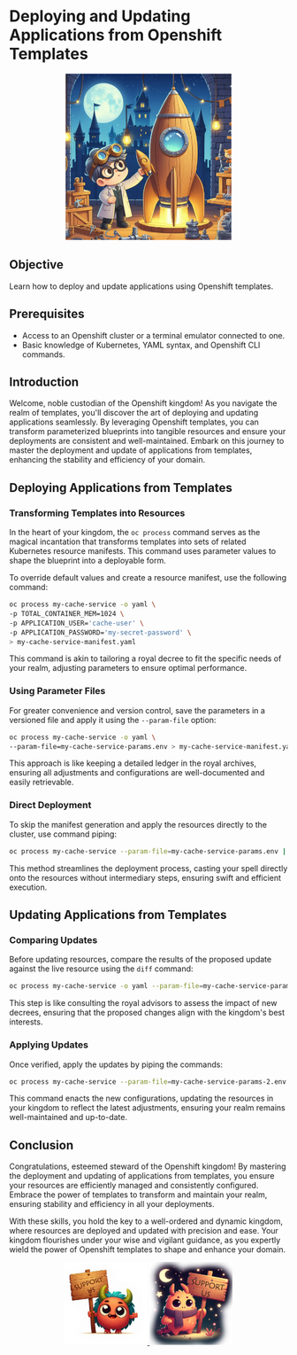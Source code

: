 # Deploying and Updating Applications from Openshift Templates

<div style="text-align:center;">
  <img src="https://github.com/Vitrua/images/blob/main/openshift/templatesdeploy.jpg?raw=true" alt="deploy_applications" width="300" height="300">
</div>

## Objective

Learn how to deploy and update applications using Openshift templates.

## Prerequisites

- Access to an Openshift cluster or a terminal emulator connected to one.
- Basic knowledge of Kubernetes, YAML syntax, and Openshift CLI commands.

## Introduction

Welcome, noble custodian of the Openshift kingdom! As you navigate the realm of templates, you'll discover the art of deploying and updating applications seamlessly. By leveraging Openshift templates, you can transform parameterized blueprints into tangible resources and ensure your deployments are consistent and well-maintained. Embark on this journey to master the deployment and update of applications from templates, enhancing the stability and efficiency of your domain.

## Deploying Applications from Templates

### Transforming Templates into Resources

In the heart of your kingdom, the `oc process` command serves as the magical incantation that transforms templates into sets of related Kubernetes resource manifests. This command uses parameter values to shape the blueprint into a deployable form.

To override default values and create a resource manifest, use the following command:

```bash
oc process my-cache-service -o yaml \
-p TOTAL_CONTAINER_MEM=1024 \
-p APPLICATION_USER='cache-user' \
-p APPLICATION_PASSWORD='my-secret-password' \
> my-cache-service-manifest.yaml
```

This command is akin to tailoring a royal decree to fit the specific needs of your realm, adjusting parameters to ensure optimal performance.

### Using Parameter Files

For greater convenience and version control, save the parameters in a versioned file and apply it using the `--param-file` option:

```bash
oc process my-cache-service -o yaml \
--param-file=my-cache-service-params.env > my-cache-service-manifest.yaml
```

This approach is like keeping a detailed ledger in the royal archives, ensuring all adjustments and configurations are well-documented and easily retrievable.

### Direct Deployment

To skip the manifest generation and apply the resources directly to the cluster, use command piping:

```bash
oc process my-cache-service --param-file=my-cache-service-params.env | oc apply -f -
```

This method streamlines the deployment process, casting your spell directly onto the resources without intermediary steps, ensuring swift and efficient execution.

## Updating Applications from Templates

### Comparing Updates

Before updating resources, compare the results of the proposed update against the live resource using the `diff` command:

```bash
oc process my-cache-service -o yaml --param-file=my-cache-service-params-2.env | oc diff -f -
```

This step is like consulting the royal advisors to assess the impact of new decrees, ensuring that the proposed changes align with the kingdom's best interests.

### Applying Updates

Once verified, apply the updates by piping the commands:

```bash
oc process my-cache-service --param-file=my-cache-service-params-2.env | oc apply -f -
```

This command enacts the new configurations, updating the resources in your kingdom to reflect the latest adjustments, ensuring your realm remains well-maintained and up-to-date.

## Conclusion

Congratulations, esteemed steward of the Openshift kingdom! By mastering the deployment and updating of applications from templates, you ensure your resources are efficiently managed and consistently configured. Embrace the power of templates to transform and maintain your realm, ensuring stability and efficiency in all your deployments.

With these skills, you hold the key to a well-ordered and dynamic kingdom, where resources are deployed and updated with precision and ease. Your kingdom flourishes under your wise and vigilant guidance, as you expertly wield the power of Openshift templates to shape and enhance your domain.

<div style="text-align:center;">
  <a href="https://patreon.com/Vitrua">
    <img src="https://github.com/Vitrua/images/blob/main/others/supportmonlight.png?raw=true#only-light" alt="support" width="150" height="150">
    <img src="https://github.com/Vitrua/images/blob/main/others/supportmon.png?raw=true#only-dark" alt="support" width="150" height="150">
  </a>
</div>

